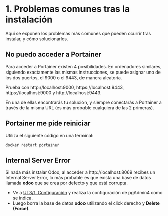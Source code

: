 # 1. Problemas comunes tras la instalación

Aquí se exponen los problemas más comunes que pueden ocurrir tras instalar, y cómo solucionarlos.

## No puedo acceder a Portainer

Para acceder a Portainer existen 4 posibilidades. En ordenadores similares, siguiendo exactamente las mismas instrucciones, se puede asignar uno de los dos puertos, el 9000 o el 9443, de manera aleatoria.

Prueba con http://localhost:9000, https://localhost:9443, https://localhost:9000 y http://localhost:9443.

En una de ellas encontrarás tu solución, y siempre conectarás a Portainer a través de la misma URL (es más probable cualquiera de las 2 primeras).

## Portainer me pide reiniciar

Utiliza el siguiente código en una terminal:

```
docker restart portainer
```

## Internal Server Error

Si nada más instalar Odoo, al acceder a http://localhost:8069 recibes un Internal Server Error, lo más probable es que exista una base de datos llamada **odoo** que se crea por defecto y que está corrupta.

- Ve a [UT3/1. Configuración](https://github.com/canarydev/SGE/blob/main/UT3/1.%20Configuraci%C3%B3n.md) y realiza la configuración de pgAdmin4 como se indica.
- Luego borra la base de datos **odoo** utilizando el click derecho y **Delete (Force)**.
